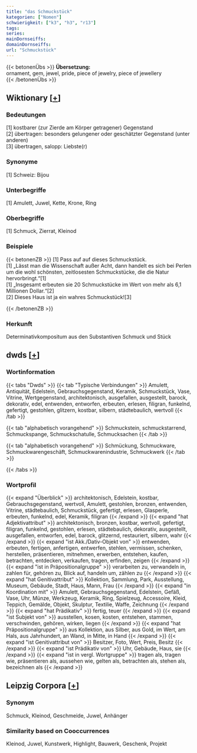 ```yaml
---
title: "das Schmuckstück"
kategorien: ["Nomen"]
schwierigkeit: ["k3", "h3", "r13"]
tags:
series:
mainDornseiffs:
domainDornseiffs:
url: "Schmuckstück"
---
```


{{< betonenÜbs >}}
**Übersetzung:**  
ornament, gem, jewel, pride, piece  of jewelry, piece  of jewellery  
{{< /betonenÜbs >}}

## Wiktionary [[+](https://de.wiktionary.org/wiki/Schmuckstück)]

### Bedeutungen
[1] kostbarer (zur Zierde am Körper getragener) Gegenstand  
[2] übertragen: besonders gelungener oder geschätzter Gegenstand (unter anderen)  
[3] übertragen, salopp: Liebste(r)  

### Synonyme
[1] Schweiz: Bijou  

### Unterbegriffe
[1] Amulett, Juwel, Kette, Krone, Ring  

### Oberbegriffe
[1] Schmuck, Zierrat, Kleinod  

### Beispiele
{{< betonenZB >}}
[1] Pass auf auf dieses Schmuckstück.  
[1] „Lässt man die Wissenschaft außer Acht, dann handelt es sich bei Perlen um die wohl schönsten, zeitlosesten Schmuckstücke, die die Natur hervorbringt.“[1]  
[1] „Insgesamt erbeuten sie 20 Schmuckstücke im Wert von mehr als 6,1 Millionen Dollar.“[2]  
[2] Dieses Haus ist ja ein wahres Schmuckstück![3]  

{{< /betonenZB >}}
### Herkunft
Determinativkompositum aus den Substantiven Schmuck und Stück  



## dwds [[+](https://www.dwds.de/wb/Schmuckstück)]

### Wortinformation
{{< tabs "Dwds" >}}
{{< tab "Typische Verbindungen" >}}
Amulett, Antiquität, Edelstein, Gebrauchsgegenstand, Keramik, Schmuckstück, Vase, Vitrine, Wertgegenstand, architektonisch, ausgefallen, ausgestellt, barock, dekorativ, edel, entwenden, entworfen, erbeuten, erlesen, filigran, funkelnd, gefertigt, gestohlen, glitzern, kostbar, silbern, städtebaulich, wertvoll
{{< /tab >}}

{{< tab "alphabetisch vorangehend" >}}
Schmuckstein, schmuckstarrend, Schmuckspange, Schmuckschatulle, Schmucksachen
{{< /tab >}}

{{< tab "alphabetisch vorangehend" >}}
Schmückung, Schmuckware, Schmuckwarengeschäft, Schmuckwarenindustrie, Schmuckwerk
{{< /tab >}}

{{< /tabs >}}

### Wortprofil
{{< expand "Überblick" >}} architektonisch, Edelstein, kostbar, Gebrauchsgegenstand, wertvoll, Amulett, gestohlen, bronzen, entwenden, Vitrine, städtebaulich, Schmuckstück, gefertigt, erlesen, Glasperle, erbeuten, funkelnd, edel, Keramik, filigran {{< /expand >}}
{{< expand "hat Adjektivattribut" >}} architektonisch, bronzen, kostbar, wertvoll, gefertigt, filigran, funkelnd, gestohlen, erlesen, städtebaulich, dekorativ, ausgestellt, ausgefallen, entworfen, edel, barock, glitzernd, restauriert, silbern, wahr {{< /expand >}}
{{< expand "ist Akk./Dativ-Objekt von" >}} entwenden, erbeuten, fertigen, anfertigen, entwerfen, stehlen, vermissen, schenken, herstellen, präsentieren, mitnehmen, erwerben, entstehen, kaufen, betrachten, entdecken, verkaufen, tragen, erfinden, zeigen {{< /expand >}}
{{< expand "ist in Präpositionalgruppe" >}} verarbeiten zu, verwandeln in, zahlen für, gehören zu, Blick auf, handeln um, zählen zu {{< /expand >}}
{{< expand "hat Genitivattribut" >}} Kollektion, Sammlung, Park, Ausstellung, Museum, Gebäude, Stadt, Haus, Mann, Frau {{< /expand >}}
{{< expand "in Koordination mit" >}} Amulett, Gebrauchsgegenstand, Edelstein, Gefäß, Vase, Uhr, Münze, Werkzeug, Keramik, Ring, Spielzeug, Accessoire, Kleid, Teppich, Gemälde, Objekt, Skulptur, Textilie, Waffe, Zeichnung {{< /expand >}}
{{< expand "hat Prädikativ" >}} fertig, teuer {{< /expand >}}
{{< expand "ist Subjekt von" >}} ausstellen, kosen, kosten, entstehen, stammen, verschwinden, gehören, wirken, liegen {{< /expand >}}
{{< expand "hat Präpositionalgruppe" >}} aus Kollektion, aus Silber, aus Gold, im Wert, am Hals, aus Jahrhundert, an Wand, in Mitte, in Hand {{< /expand >}}
{{< expand "ist Genitivattribut von" >}} Besitzer, Foto, Wert, Preis, Besitz {{< /expand >}}
{{< expand "ist Prädikativ von" >}} Uhr, Gebäude, Haus, sie {{< /expand >}}
{{< expand "ist in vergl. Wortgruppe" >}} tragen als, tragen wie, präsentieren als, aussehen wie, gelten als, betrachten als, stehen als, bezeichnen als {{< /expand >}}

## Leipzig Corpora [[+](https://corpora.uni-leipzig.de/en/res?word=Schmuckstück&corpusId=deu_newscrawl-public_2018)]


### Synonym
Schmuck, Kleinod, Geschmeide, Juwel, Anhänger


### Similarity based on Cooccurrences
Kleinod, Juwel, Kunstwerk, Highlight, Bauwerk, Geschenk, Projekt


